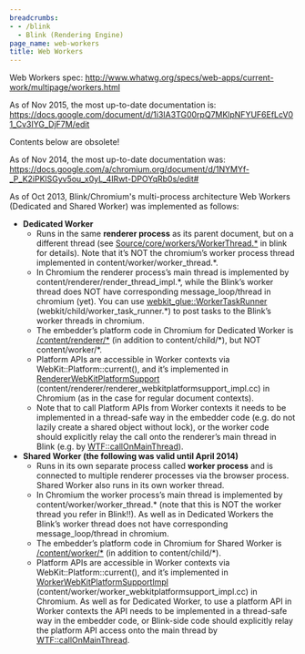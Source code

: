 ```yaml
---
breadcrumbs:
- - /blink
  - Blink (Rendering Engine)
page_name: web-workers
title: Web Workers
---
```


Web Workers spec:
<http://www.whatwg.org/specs/web-apps/current-work/multipage/workers.html>

As of Nov 2015, the most up-to-date documentation is:
<https://docs.google.com/document/d/1i3IA3TG00rpQ7MKlpNFYUF6EfLcV01_Cv3IYG_DjF7M/edit>

Contents below are obsolete!

As of Nov 2014, the most up-to-date documentation was:
<https://docs.google.com/a/chromium.org/document/d/1NYMYf-_P_K2iPKlSGyv5ou_x0yL_4IRwt-DPOYqRb0s/edit#>

As of Oct 2013, Blink/Chromium's multi-process architecture Web Workers
(Dedicated and Shared Worker) was implemented as follows:

*   **Dedicated Worker**
    *   Runs in the same **renderer process** as its parent document,
                but on a different thread (see
                [Source/core/workers/WorkerThread.\*](https://code.google.com/p/chromium/codesearch#search/&q=file:WorkerThread.h&sq=package:chromium&type=cs)
                in blink for details). Note that it’s NOT the chromium’s worker
                process thread implemented in content/worker/worker_thread.\*.
    *   In Chromium the renderer process’s main thread is implemented by
                content/renderer/render_thread_impl.\*, while the Blink’s worker
                thread does NOT have corresponding message_loop/thread in
                chromium (yet). You can use
                [webkit_glue::WorkerTaskRunner](https://code.google.com/p/chromium/codesearch#chromium/src/webkit/child/worker_task_runner.h&l=19)
                (webkit/child/worker_task_runner.\*) to post tasks to the
                Blink’s worker threads in chromium.
    *   The embedder’s platform code in Chromium for Dedicated Worker is
                [/content/renderer/\*](http://src.chromium.org/viewvc/chrome/trunk/src/content/renderer/)
                (in addition to content/child/\*), but NOT content/worker/\*.
    *   Platform APIs are accessible in Worker contexts via
                WebKit::Platform::current(), and it’s implemented in
                [RendererWebKitPlatformSupport](https://code.google.com/p/chromium/codesearch#chromium/src/content/renderer/renderer_webkitplatformsupport_impl.h&l=47&q=RendererWebKitPlatformSupport&type=cs&sq=package:chromium)
                (content/renderer/renderer_webkitplatformsupport_impl.cc) in
                Chromium (as in the case for regular document contexts).
    *   Note that to call Platform APIs from Worker contexts it needs to
                be implemented in a thread-safe way in the embedder code (e.g.
                do not lazily create a shared object without lock), or the
                worker code should explicitly relay the call onto the renderer’s
                main thread in Blink (e.g. by
                [WTF::callOnMainThread](https://code.google.com/p/chromium/codesearch#chromium/src/third_party/WebKit/Source/wtf/MainThread.h&l=48&q=callOnMainThread&type=cs&sq=package:chromium)).
*   **Shared Worker (the following was valid until April 2014)**
    *   Runs in its own separate process called **worker process** and
                is connected to multiple renderer processes via the browser
                process. Shared Worker also runs in its own worker thread.
    *   In Chromium the worker process’s main thread is implemented by
                content/worker/worker_thread.\* (note that this is NOT the
                worker thread you refer in Blink!!). As well as in Dedicated
                Workers the Blink’s worker thread does not have corresponding
                message_loop/thread in chromium.
    *   The embedder’s platform code in Chromium for Shared Worker is
                [/content/worker/\*](http://src.chromium.org/viewvc/chrome/trunk/src/content/worker/)
                (in addition to content/child/\*).
    *   Platform APIs are accessible in Worker contexts via
                WebKit::Platform::current(), and it’s implemented in
                [WorkerWebKitPlatformSupportImpl](https://code.google.com/p/chromium/codesearch#chromium/src/content/worker/worker_webkitplatformsupport_impl.h&q=WorkerWebKitPlatformSupport&sq=package:chromium&type=cs&l=30)
                (content/worker/worker_webkitplatformsupport_impl.cc) in
                Chromium. As well as for Dedicated Worker, to use a platform API
                in Worker contexts the API needs to be implemented in a
                thread-safe way in the embedder code, or Blink-side code should
                explicitly relay the platform API access onto the main thread by
                [WTF::callOnMainThread](https://code.google.com/p/chromium/codesearch#chromium/src/third_party/WebKit/Source/wtf/MainThread.h&l=48&q=callOnMainThread&type=cs&sq=package:chromium).